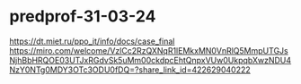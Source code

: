 # predprof-31-03-24
https://dt.miet.ru/ppo_it/info/docs/case_final
https://miro.com/welcome/VzlCc2RzQXNqR1lEMkxMN0VnRlQ5MmpUTGJsNjhBbHRQOE03UTJxRGdvSk5uMm00ckdpcEhtQnpxVUw0UkpqbXwzNDU4NzY0NTg0MDY3OTc3ODU0fDQ=?share_link_id=422629040222
